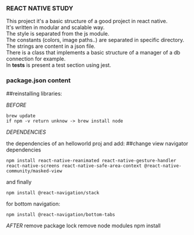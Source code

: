 ### REACT NATIVE STUDY
  This project it's a basic structure of a good project in react native.   
  It's written in modular and scalable way.    
  The style is separated from the js module.    
  The constants (colors, image paths..) are separated in specific directory.    
  The strings are content in a json file.    
  There is a class that implements a basic structure of a manager of a db connection for example.    
  In __tests__ is present a test section using jest.    

### package.json content

  ##reinstalling libraries:

  *BEFORE*

  ```
  brew update
  if npm -v return unknow -> brew install node
  ```
  *DEPENDENCIES*

  the dependencies of an helloworld proj and add:
  ##change view navigator dependencies
  ```
  npm install react-native-reanimated react-native-gesture-handler react-native-screens react-native-safe-area-context @react-native-community/masked-view
  ``` 
  and finally
  ```
  npm install @react-navigation/stack
  ```

  for bottom navigation:    
  ```
  npm install @react-navigation/bottom-tabs
  ```

  *AFTER*
  remove package lock
  remove node modules
  npm install

